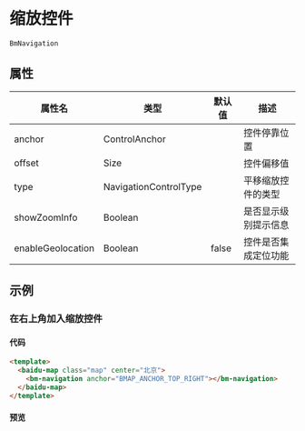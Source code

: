 # 缩放控件

`BmNavigation`

## 属性

|属性名|类型|默认值|描述|
|------|-----|-----|----|
|anchor|ControlAnchor||控件停靠位置|
|offset|Size||控件偏移值|
|type|NavigationControlType||平移缩放控件的类型|
|showZoomInfo|Boolean||是否显示级别提示信息|
|enableGeolocation|Boolean|false|控件是否集成定位功能|

## 示例

### 在右上角加入缩放控件

#### 代码

```html
<template>
  <baidu-map class="map" center="北京">
    <bm-navigation anchor="BMAP_ANCHOR_TOP_RIGHT"></bm-navigation>
  </baidu-map>
</template>
```

#### 预览
<doc-preview>
  <baidu-map class="map" center="北京">
    <bm-navigation anchor="BMAP_ANCHOR_TOP_RIGHT"></bm-navigation>
  </baidu-map>
</doc-preview>
